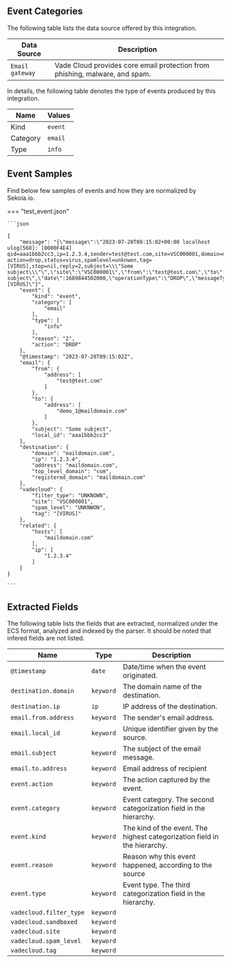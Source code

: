 
## Event Categories


The following table lists the data source offered by this integration.

| Data Source | Description                          |
| ----------- | ------------------------------------ |
| `Email gateway` | Vade Cloud provides core email protection from phishing, malware, and spam. |





In details, the following table denotes the type of events produced by this integration.

| Name | Values |
| ---- | ------ |
| Kind | `event` |
| Category | `email` |
| Type | `info` |




## Event Samples

Find below few samples of events and how they are normalized by Sekoia.io.


=== "test_event.json"

    ```json
	
    {
        "message": "{\"message\":\"2023-07-20T09:15:02+00:00 localhost ulog[568]: [0000F4E4] qid=aaa1bbb2cc3,ip=1.2.3.4,sender=test@test.com,site=VSC000001,domain=maildomain.com,recipient=demo_1@maildomain.com: action=drop,status=virus,spamlevel=unknwon,tag=[VIRUS],stop=nil,reply=2,subject=\\\"Some subject\\\"\",\"site\":\"VSC000001\",\"from\":\"test@test.com\",\"to\":\"demo_1@maildomain.com\",\"subject\":\"Some subject\",\"date\":1689844502000,\"operationType\":\"DROP\",\"messageType\":\"VIRUS\",\"messageId\":\"aaa1bbb2cc3\",\"hostname\":\"localhost\",\"filterType\":\"UNKNOWN\",\"filterReason\":\"2\",\"spamLevel\":\"UNKNWON\",\"domain\":\"maildomain.com\",\"ip\":\"1.2.3.4\",\"tag\":\"[VIRUS]\"}",
        "event": {
            "kind": "event",
            "category": [
                "email"
            ],
            "type": [
                "info"
            ],
            "reason": "2",
            "action": "DROP"
        },
        "@timestamp": "2023-07-20T09:15:02Z",
        "email": {
            "from": {
                "address": [
                    "test@test.com"
                ]
            },
            "to": {
                "address": [
                    "demo_1@maildomain.com"
                ]
            },
            "subject": "Some subject",
            "local_id": "aaa1bbb2cc3"
        },
        "destination": {
            "domain": "maildomain.com",
            "ip": "1.2.3.4",
            "address": "maildomain.com",
            "top_level_domain": "com",
            "registered_domain": "maildomain.com"
        },
        "vadecloud": {
            "filter_type": "UNKNOWN",
            "site": "VSC000001",
            "spam_level": "UNKNWON",
            "tag": "[VIRUS]"
        },
        "related": {
            "hosts": [
                "maildomain.com"
            ],
            "ip": [
                "1.2.3.4"
            ]
        }
    }
    	
	```





## Extracted Fields

The following table lists the fields that are extracted, normalized under the ECS format, analyzed and indexed by the parser. It should be noted that infered fields are not listed.

| Name | Type | Description                |
| ---- | ---- | ---------------------------|
|`@timestamp` | `date` | Date/time when the event originated. |
|`destination.domain` | `keyword` | The domain name of the destination. |
|`destination.ip` | `ip` | IP address of the destination. |
|`email.from.address` | `keyword` | The sender's email address. |
|`email.local_id` | `keyword` | Unique identifier given by the source. |
|`email.subject` | `keyword` | The subject of the email message. |
|`email.to.address` | `keyword` | Email address of recipient |
|`event.action` | `keyword` | The action captured by the event. |
|`event.category` | `keyword` | Event category. The second categorization field in the hierarchy. |
|`event.kind` | `keyword` | The kind of the event. The highest categorization field in the hierarchy. |
|`event.reason` | `keyword` | Reason why this event happened, according to the source |
|`event.type` | `keyword` | Event type. The third categorization field in the hierarchy. |
|`vadecloud.filter_type` | `keyword` |  |
|`vadecloud.sandboxed` | `keyword` |  |
|`vadecloud.site` | `keyword` |  |
|`vadecloud.spam_level` | `keyword` |  |
|`vadecloud.tag` | `keyword` |  |

